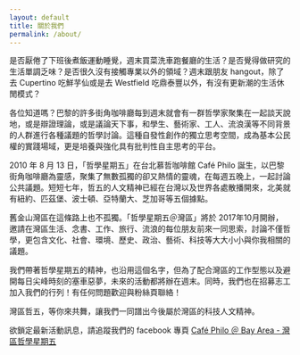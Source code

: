 ```yaml
---
layout: default
title: 關於我們
permalink: /about/
---
```


是否厭倦了下班後煮飯運動睡覺，週末買菜洗車跑餐廳的生活？是否覺得做研究的生活單調乏味？是否很久沒有接觸專業以外的領域？週末跟朋友 hangout，除了去 Cupertino 吃鮮芋仙或是去 Westfield 吃鼎泰豐以外，有沒有更新潮的生活休閒模式？

各位知道嗎？巴黎的許多街角咖啡廳每到週末就會有一群哲學家聚集在一起談天說地，或是辯證理論，或是議論天下事，和學生、藝術家、工人、流浪漢等不同背景的人群進行各種議題的哲學討論。這種自發性創作的獨立思考空間，成為基本公民權的實踐場域，更是培養與強化具有批判性自主思考的平台。 

2010 年 8 月 13 日，「哲學星期五」在台北慕哲咖啡館 Café Philo 誕生，以巴黎街角咖啡廳為靈感，聚集了無數孤獨的卻又熱情的靈魂，在每週五晚上，一起討論公共議題。短短七年，哲五的人文精神已經在台灣以及世界各處散播開來，北美就有紐約、匹茲堡、波士頓、亞特蘭大、芝加哥等五個據點。

舊金山灣區在這條路上也不孤獨。「哲學星期五＠灣區」將於 2017年10月開辦，邀請在灣區生活、念書、工作、旅行、流浪的每位朋友前來一同思索，討論不僅哲學，更包含文化、社會、環境、歷史、政治、藝術、科技等大大小小與你我相關的議題。

我們帶著哲學星期五的精神，也沿用這個名字，但為了配合灣區的工作型態以及避開每日尖峰時刻的塞車惡夢，未來的活動都將辦在週末。同時，我們也在招募志工加入我們的行列！有任何問題歡迎與粉絲頁聯絡！

灣區哲五，等你來共舞，讓我們一同譜出今後屬於灣區的科技人文精神。


欲鎖定最新活動訊息，請追蹤我們的 facebook 專頁
[Café Philo ＠ Bay Area - 灣區哲學星期五](https://www.facebook.com/pg/CafePhiloAtBayArea/)
